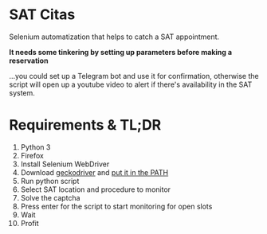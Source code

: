 # SAT Citas
Selenium automatization that helps to catch a SAT appointment.

**It needs some tinkering by setting up parameters before making a reservation**

...you could set up a Telegram bot and use it for confirmation, otherwise the script will open up a youtube video to alert if there's availability in the SAT system.

# Requirements & TL;DR

1. Python 3
2. Firefox
3. Install Selenium WebDriver
4. Download [geckodriver](https://github.com/mozilla/geckodriver/releases) and [put it in the PATH](https://www.selenium.dev/documentation/en/webdriver/driver_requirements/)
5. Run python script
6. Select SAT location and procedure to monitor
7. Solve the captcha
8. Press enter for the script to start monitoring for open slots
9. Wait
10. Profit
